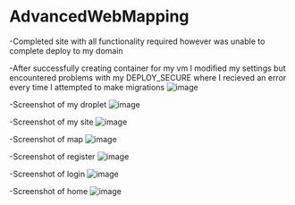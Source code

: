 # AdvancedWebMapping
-Completed site with all functionality required however was unable to complete deploy to my domain

-After successfully creating container for my vm I modified my settings but encountered problems with my DEPLOY_SECURE where I recieved an error every time I attempted to make migrations ![image](https://user-images.githubusercontent.com/75795290/200922353-3eb524d3-166b-45bd-bf59-34fdb7270dbd.png)

-Screenshot of my droplet ![image](https://user-images.githubusercontent.com/75795290/200923019-99244eda-b923-45a1-8486-386b537edd74.png)

-Screenshot of my site ![image](https://user-images.githubusercontent.com/75795290/200925370-e41d0143-36ad-4612-a458-0a412f012a36.png)

-Screenshot of map ![image](https://user-images.githubusercontent.com/75795290/200925976-63aaba31-2f53-452c-8657-608ac7b196ea.png)

-Screenshot of register ![image](https://user-images.githubusercontent.com/75795290/200926588-ad06f51a-f08b-4251-af19-b62e5cd83cb5.png)

-Screenshot of login ![image](https://user-images.githubusercontent.com/75795290/200926659-a081f833-b58d-4701-82c7-d888fc59c835.png)

-Screenshot of home ![image](https://user-images.githubusercontent.com/75795290/200926731-0b89e555-820a-4825-86ef-203d54c982c7.png)

